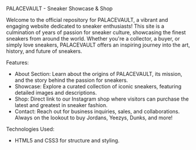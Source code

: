 PALACEVAULT - Sneaker Showcase & Shop

Welcome to the official repository for PALACEVAULT, a vibrant and engaging website dedicated to sneaker enthusiasts! This site is a culmination of years of passion for sneaker culture, showcasing the finest sneakers from around the world. Whether you're a collector, a buyer, or simply love sneakers, PALACEVAULT offers an inspiring journey into the art, history, and future of sneakers.

Features:
- About Section: Learn about the origins of PALACEVAULT, its mission, and the story behind the passion for sneakers.
- Showcase: Explore a curated collection of iconic sneakers, featuring detailed images and descriptions.
- Shop: Direct link to our Instagram shop where visitors can purchase the latest and greatest in sneaker fashion.
- Contact: Reach out for business inquiries, sales, and collaborations. Always on the lookout to buy Jordans, Yeezys, Dunks, and more!

Technologies Used:
- HTML5 and CSS3 for structure and styling.
